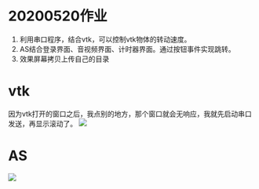 # 20200520作业  
1. 利用串口程序，结合vtk，可以控制vtk物体的转动速度。  
2. AS结合登录界面、音视频界面、计时器界面。通过按钮事件实现跳转。
3. 效果屏幕拷贝上传自己的目录

# vtk
因为vtk打开的窗口之后，我点别的地方，那个窗口就会无响应，我就先启动串口发送，再显示滚动了。
![](https://github.com/shiep18/EIS2020/blob/master/students/zengkexiang/20200520/contrl.gif)

# AS
![](https://github.com/shiep18/EIS2020/blob/master/students/zengkexiang/20200520/as.gif)
